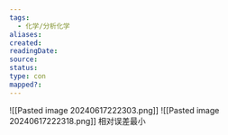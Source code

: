 ```yaml
---
tags:
  - 化学/分析化学
aliases: 
created: 
readingDate: 
source: 
status: 
type: con
mapped?:
---
```

![[Pasted image 20240617222303.png]]
![[Pasted image 20240617222318.png]]
相对误差最小
